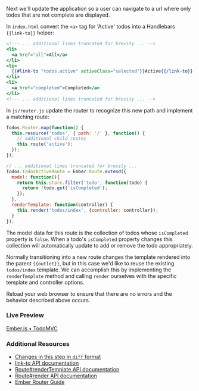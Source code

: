 Next we'll update the application so a user can navigate to a url where only todos that are not complete are displayed.

In `index.html` convert the `<a>` tag for 'Active' todos into a Handlebars `{{link-to}}` helper:

```handlebars
<!--- ... additional lines truncated for brevity ... -->
<li>
  <a href="all">All</a>
</li>
<li>
  {{#link-to "todos.active" activeClass="selected"}}Active{{/link-to}}
</li>
<li>
  <a href="completed">Completed</a>
</li>
<!--- ... additional lines truncated for brevity ... -->
```

In `js/router.js` update the router to recognize this new path and implement a matching route:

```javascript
Todos.Router.map(function() {
  this.resource('todos', { path: '/' }, function() {
    // additional child routes    
    this.route('active');
  });
});

// ... additional lines truncated for brevity ...
Todos.TodosActiveRoute = Ember.Route.extend({
  model: function(){
    return this.store.filter('todo', function(todo) {
      return !todo.get('isCompleted');
    });
  },
  renderTemplate: function(controller) {
    this.render('todos/index', {controller: controller});
  }
});
```

The model data for this route is the collection of todos whose `isCompleted` property is `false`. When a todo's `isCompleted` property changes this collection will automatically update to add or remove the todo appropriately.

Normally transitioning into a new route changes the template rendered into the parent `{{outlet}}`, but in this case we'd like to reuse the existing `todos/index` template. We can accomplish this by implementing the `renderTemplate` method and calling `render` ourselves with the specific template and controller options.

Reload your web browser to ensure that there are no errors and the behavior described above occurs.

### Live Preview
<a class="jsbin-embed" href="http://jsbin.com/xukut/1/embed?live">Ember.js • TodoMVC</a><script src="http://static.jsbin.com/js/embed.js"></script>

### Additional Resources

  * [Changes in this step in `diff` format](https://github.com/emberjs/quickstart-code-sample/commit/b9faa7bd35cc116862c8682f6aed8630905fba93)
  * [link-to API documentation](/api/classes/Ember.Handlebars.helpers.html#method_link-to)
  * [Route#renderTemplate API documentation](/api/classes/Ember.Route.html#method_renderTemplate)
  * [Route#render API documentation](/api/classes/Ember.Route.html#method_render)
  * [Ember Router Guide](/guides/routing)
